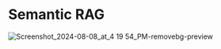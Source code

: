 # Semantic RAG

![Screenshot_2024-08-08_at_4 19 54_PM-removebg-preview](https://github.com/user-attachments/assets/a7d41609-e610-4c12-a13d-4c6c97704a8b)
